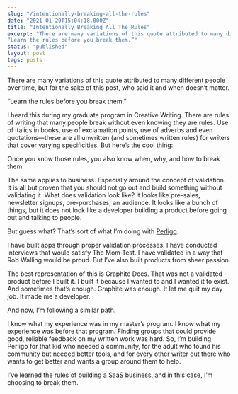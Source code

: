 ```yaml
---
slug: "/intentionally-breaking-all-the-rules"
date: "2021-01-29T15:04:18.000Z"
title: "Intentionally Breaking All The Rules"
excerpt: "There are many variations of this quote attributed to many different people over time, but for the sake of this post, who said it and when doesn’t matter.
“Learn the rules before you break them.”"
status: "published"
layout: post
tags: posts
---
```

  There are many variations of this quote attributed to many different people over time, but for the sake of this post, who said it and when doesn’t matter.

“Learn the rules before you break them.”

I heard this during my graduate program in Creative Writing. There are rules of writing that many people break without even knowing they are rules. Use of italics in books, use of exclamation points, use of adverbs and even quotations—these are all unwritten (and sometimes written rules) for writers that cover varying specificities. But here’s the cool thing:

Once you know those rules, you also know when, why, and how to break them.

The same applies to business. Especially around the concept of validation. It is all but proven that you should not go out and build something without validating it. What does validation look like? It looks like pre-sales, newsletter signups, pre-purchases, an audience. It looks like a bunch of things, but it does not look like a developer building a product before going out and talking to people.

But guess what? That’s sort of what I’m doing with [Perligo](<https://perligo.io/>).

I have built apps through proper validation processes. I have conducted interviews that would satisfy The Mom Test. I have validated in a way that Rob Walling would be proud. But I’ve also built products from sheer passion.

The best representation of this is Graphite Docs. That was not a validated product before I built it. I built it because I wanted to and I wanted it to exist. And sometimes that’s enough. Graphite was enough. It let me quit my day job. It made me a developer.

And now, I’m following a similar path.

I know what my experience was in my master’s program. I know what my experience was before that program. Finding groups that could provide good, reliable feedback on my written work was hard. So, I’m building Perligo for that kid who needed a community, for the adult who found his community but needed better tools, and for every other writer out there who wants to get better and wants a group around them to help.

I’ve learned the rules of building a SaaS business, and in this case, I’m choosing to break them.


  